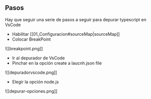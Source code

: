 ## Pasos

Hay que seguir una serie de pasos a seguir para depurar typescript en VsCode

- Habilitar [[01_Configuracion#sourceMap|sourceMap]]  
- Colocar BreakPoint

![[breakpoint.png]]

- Ir al depurador de VsCode 
-  Pinchar en la opción create a laucnh.json file

![[depuradorvscode.png]]

- Elegir la opción node.js

![[depurar-opciones.png]]






